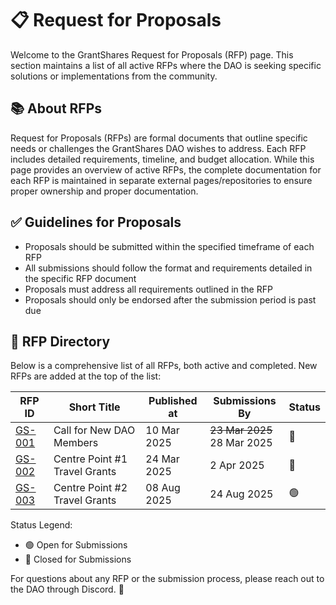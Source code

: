 ---
---

# 📋 Request for Proposals

Welcome to the GrantShares Request for Proposals (RFP) page. This section maintains a list of all active RFPs where the DAO is seeking specific solutions or implementations from the community.

## 📚 About RFPs

Request for Proposals (RFPs) are formal documents that outline specific needs or challenges the GrantShares DAO wishes to address. Each RFP includes detailed requirements, timeline, and budget allocation. While this page provides an overview of active RFPs, the complete documentation for each RFP is maintained in separate external pages/repositories to ensure proper ownership and proper documentation.

## ✅ Guidelines for Proposals

- Proposals should be submitted within the specified timeframe of each RFP
- All submissions should follow the format and requirements detailed in the specific RFP document
- Proposals must address all requirements outlined in the RFP
- Proposals should only be endorsed after the submission period is past due

## 📝 RFP Directory

Below is a comprehensive list of all RFPs, both active and completed. New RFPs are added at the top of the list:

| RFP ID | Short Title              | Published at | Submissions By | Status |
|--------|--------------------------|--------------|----------------|--------|
| [GS-001](rfp-docs/gs-001) | Call for New DAO Members | 10 Mar 2025  | ~~23 Mar 2025~~ <br/> 28 Mar 2025    | 🔴     |
| [GS-002](rfp-docs/gs-002) | Centre Point #1 Travel Grants | 24 Mar 2025  | 2 Apr 2025    | 🔴     |
| [GS-003](rfp-docs/gs-003) | Centre Point #2 Travel Grants | 08 Aug 2025  | 24 Aug 2025    | 🟢     |

Status Legend:
- 🟢 Open for Submissions
- 🔴 Closed for Submissions


For questions about any RFP or the submission process, please reach out to the DAO through Discord. 💬